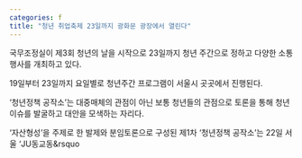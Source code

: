 ```yaml
---
categories: f
title: "청년 취업축제 23일까지 광화문 광장에서 열린다"
---
```







국무조정실이 제3회 청년의 날을 시작으로 23일까지&nbsp;청년 주간으로 정하고 다양한 소통 행사를 개최하고 있다.

19일부터 23일까지&nbsp;요일별로 청년주간 프로그램이 서울시 곳곳에서 진행된다.

&lsquo;청년정책 공작소&rsquo;는 대중매체의 관점이 아닌 보통 청년들의 관점으로 토론을 통해 청년 이슈를 발굴하고 대안을 모색하는 자리다.

&lsquo;자산형성&rsquo;을 주제로 한 발제와 분임토론으로 구성된 제1차 &lsquo;청년정책 공작소&rsquo;는 22일 서울 &lsquo;JU동교동&rsquo